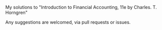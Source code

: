 My solutions to "Introduction to Financial Accounting, 11e by Charles. T. Horngren"

Any suggestions are welcomed, via pull requests or issues. 

